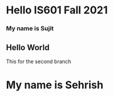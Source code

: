 # Hello IS601 Fall 2021
### My name is Sujit
## Hello World
This for the second branch
# My name is Sehrish
